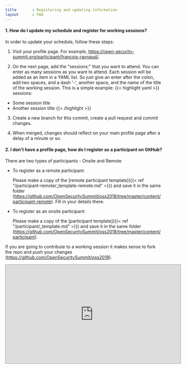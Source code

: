 ```yaml
---
title       : Registering and updating information
layout      : FAQ
---
```


#### 1. How do I update my schedule and register for working sessions?
In order to update your schedule, follow these steps:

  1. Visit your profile page. For example, https://open-security-summit.org/participant/francois-raynaud/.

  2. On the next page, add the "sessions:" that you want to attend. You can enter as many sessions as you want to attend. Each session will be added as an item in a YAML list. So just give an enter after the colon, add two spaces, and a dash '-', another space, and the name of the title of the working session.
     This is a simple example:
{{< highlight yaml >}}
sessions:
  - Some session title
  - Another session title
{{< /highlight >}}

  3. Create a new branch for this commit, create a pull request and commit changes.

  4. When merged, changes should reflect on your main profile page after a delay of a minute or so.



#### 2. I don't have a profile page, how do I register as a participant on GitHub?

There are two types of participants - Onsite and Remote

- To register as a remote participant:

   Please make a copy of the [remote participant template]({{< ref "/participant-remote/_template-remote.md" >}}) and save it in the same folder (https://github.com/OpenSecuritySummit/oss2018/tree/master/content/participant-remote). Fill in your details there.

- To register as an onsite participant:

   Please make a copy of the [participant template]({{< ref "/participant/_template.md" >}}) and save it in the same folder (https://github.com/OpenSecuritySummit/oss2018/tree/master/content/participant).

If you are going to contribute to a working session it makes sense to fork the repo and push your changes (https://github.com/OpenSecuritySummit/oss2018).

<iframe width="560" height="315" src="https://www.youtube-nocookie.com/embed/rBA6LeZQsuo" frameborder="0" allow="autoplay; encrypted-media" allowfullscreen style="border:1px solid #999;"></iframe>

